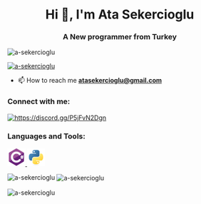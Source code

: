 <h1 align="center">Hi 👋, I'm Ata Sekercioglu</h1>
<h3 align="center">A New programmer from Turkey</h3>

<p align="left"> <img src="https://komarev.com/ghpvc/?username=a-sekercioglu&label=Profile%20views&color=0e75b6&style=flat" alt="a-sekercioglu" /> </p>

<p align="left"> <a href="https://github.com/ryo-ma/github-profile-trophy"><img src="https://github-profile-trophy.vercel.app/?username=a-sekercioglu" alt="a-sekercioglu" /></a> </p>

- 📫 How to reach me **atasekercioglu@gmail.com**

<h3 align="left">Connect with me:</h3>
<p align="left">
<a href="https://discord.gg/https://discord.gg/P5jFvN2Dgn" target="blank"><img align="center" src="https://raw.githubusercontent.com/rahuldkjain/github-profile-readme-generator/master/src/images/icons/Social/discord.svg" alt="https://discord.gg/P5jFvN2Dgn" height="30" width="40" /></a>
</p>

<h3 align="left">Languages and Tools:</h3>
<p align="left"> <a href="https://www.w3schools.com/cs/" target="_blank" rel="noreferrer"> <img src="https://raw.githubusercontent.com/devicons/devicon/master/icons/csharp/csharp-original.svg" alt="csharp" width="40" height="40"/> </a> <a href="https://www.python.org" target="_blank" rel="noreferrer"> <img src="https://raw.githubusercontent.com/devicons/devicon/master/icons/python/python-original.svg" alt="python" width="40" height="40"/> </a> </p>

<p><img align="left" src="https://github-readme-stats.vercel.app/api/top-langs?username=a-sekercioglu&show_icons=true&locale=en&layout=compact" alt="a-sekercioglu" /></p>

<p>&nbsp;<img align="center" src="https://github-readme-stats.vercel.app/api?username=a-sekercioglu&show_icons=true&locale=en" alt="a-sekercioglu" /></p>

<p><img align="center" src="https://github-readme-streak-stats.herokuapp.com/?user=a-sekercioglu&" alt="a-sekercioglu" /></p>
